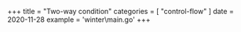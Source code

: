 +++
title = "Two-way condition"
categories = [ "control-flow" ]
date = 2020-11-28
example = 'winter\main.go'
+++
